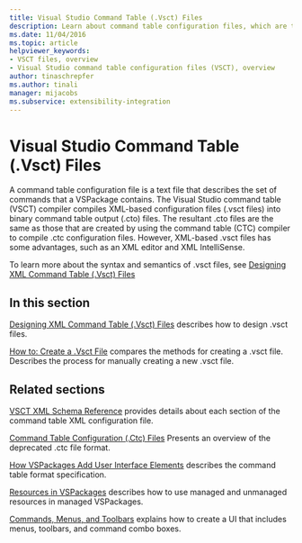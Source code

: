 ```yaml
---
title: Visual Studio Command Table (.Vsct) Files
description: Learn about command table configuration files, which are text files that describe the set of commands that a VSPackage contains.
ms.date: 11/04/2016
ms.topic: article
helpviewer_keywords:
- VSCT files, overview
- Visual Studio command table configuration files (VSCT), overview
author: tinaschrepfer
ms.author: tinali
manager: mijacobs
ms.subservice: extensibility-integration
---
```

# Visual Studio Command Table (.Vsct) Files

A command table configuration file is a text file that describes the set of commands that a VSPackage contains. The Visual Studio command table (VSCT) compiler compiles XML-based configuration files (.vsct files) into binary command table output (.cto) files. The resultant .cto files are the same as those that are created by using the command table (CTC) compiler to compile .ctc configuration files. However, XML-based .vsct files has some advantages, such as an XML editor and XML IntelliSense.

 To learn more about the syntax and semantics of .vsct files, see [Designing XML Command Table (.Vsct) Files](../../extensibility/internals/designing-xml-command-table-dot-vsct-files.md)

## In this section

[Designing XML Command Table (.Vsct) Files](../../extensibility/internals/designing-xml-command-table-dot-vsct-files.md) describes how to design .vsct files.

 [How to: Create a .Vsct File](../../extensibility/internals/how-to-create-a-dot-vsct-file.md) compares the methods for creating a .vsct file. Describes the process for manually creating a new .vsct file.

## Related sections

[VSCT XML Schema Reference](../../extensibility/vsct-xml-schema-reference.md) provides details about each section of the command table XML configuration file.

 [Command Table Configuration (.Ctc) Files](/previous-versions/bb165153(v=vs.100)) Presents an overview of the deprecated .ctc file format.

 [How VSPackages Add User Interface Elements](../../extensibility/internals/how-vspackages-add-user-interface-elements.md) describes the command table format specification.

 [Resources in VSPackages](../../extensibility/internals/resources-in-vspackages.md) describes how to use managed and unmanaged resources in managed VSPackages.

 [Commands, Menus, and Toolbars](../../extensibility/internals/commands-menus-and-toolbars.md) explains how to create a UI that includes menus, toolbars, and command combo boxes.
